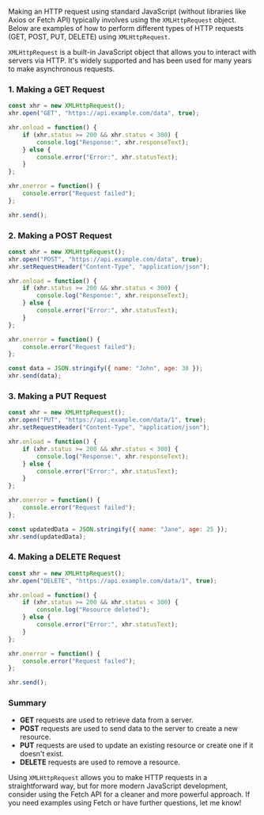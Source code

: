 Making an HTTP request using standard JavaScript (without libraries like Axios or Fetch API) typically involves using the `XMLHttpRequest` object. Below are examples of how to perform different types of HTTP requests (GET, POST, PUT, DELETE) using `XMLHttpRequest`.

`XMLHttpRequest` is a built-in JavaScript object that allows you to interact with servers via HTTP. It's widely supported and has been used for many years to make asynchronous requests.

### 1. Making a GET Request

```javascript
const xhr = new XMLHttpRequest();
xhr.open("GET", "https://api.example.com/data", true);

xhr.onload = function() {
    if (xhr.status >= 200 && xhr.status < 300) {
        console.log("Response:", xhr.responseText);
    } else {
        console.error("Error:", xhr.statusText);
    }
};

xhr.onerror = function() {
    console.error("Request failed");
};

xhr.send();
```

### 2. Making a POST Request

```javascript
const xhr = new XMLHttpRequest();
xhr.open("POST", "https://api.example.com/data", true);
xhr.setRequestHeader("Content-Type", "application/json");

xhr.onload = function() {
    if (xhr.status >= 200 && xhr.status < 300) {
        console.log("Response:", xhr.responseText);
    } else {
        console.error("Error:", xhr.statusText);
    }
};

xhr.onerror = function() {
    console.error("Request failed");
};

const data = JSON.stringify({ name: "John", age: 30 });
xhr.send(data);
```

### 3. Making a PUT Request

```javascript
const xhr = new XMLHttpRequest();
xhr.open("PUT", "https://api.example.com/data/1", true);
xhr.setRequestHeader("Content-Type", "application/json");

xhr.onload = function() {
    if (xhr.status >= 200 && xhr.status < 300) {
        console.log("Response:", xhr.responseText);
    } else {
        console.error("Error:", xhr.statusText);
    }
};

xhr.onerror = function() {
    console.error("Request failed");
};

const updatedData = JSON.stringify({ name: "Jane", age: 25 });
xhr.send(updatedData);
```

### 4. Making a DELETE Request

```javascript
const xhr = new XMLHttpRequest();
xhr.open("DELETE", "https://api.example.com/data/1", true);

xhr.onload = function() {
    if (xhr.status >= 200 && xhr.status < 300) {
        console.log("Resource deleted");
    } else {
        console.error("Error:", xhr.statusText);
    }
};

xhr.onerror = function() {
    console.error("Request failed");
};

xhr.send();
```

### Summary

- **GET** requests are used to retrieve data from a server.
- **POST** requests are used to send data to the server to create a new resource.
- **PUT** requests are used to update an existing resource or create one if it doesn't exist.
- **DELETE** requests are used to remove a resource.

Using `XMLHttpRequest` allows you to make HTTP requests in a straightforward way, but for more modern JavaScript development, consider using the Fetch API for a cleaner and more powerful approach. If you need examples using Fetch or have further questions, let me know!